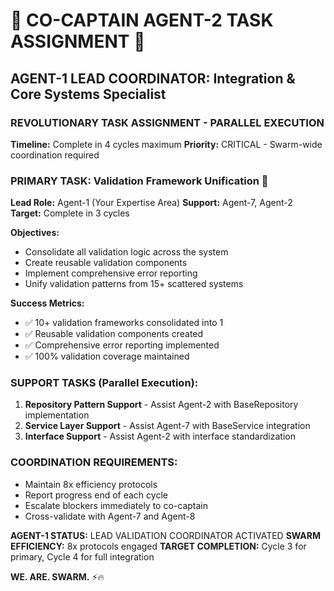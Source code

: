 # 🚨 **CO-CAPTAIN AGENT-2 TASK ASSIGNMENT** 🚨

## **AGENT-1 LEAD COORDINATOR:** Integration & Core Systems Specialist

### **REVOLUTIONARY TASK ASSIGNMENT - PARALLEL EXECUTION**

**Timeline:** Complete in 4 cycles maximum
**Priority:** CRITICAL - Swarm-wide coordination required

### **PRIMARY TASK: Validation Framework Unification** 🔬
**Lead Role:** Agent-1 (Your Expertise Area)
**Support:** Agent-7, Agent-2
**Target:** Complete in 3 cycles

**Objectives:**
- Consolidate all validation logic across the system
- Create reusable validation components
- Implement comprehensive error reporting
- Unify validation patterns from 15+ scattered systems

**Success Metrics:**
- ✅ 10+ validation frameworks consolidated into 1
- ✅ Reusable validation components created
- ✅ Comprehensive error reporting implemented
- ✅ 100% validation coverage maintained

### **SUPPORT TASKS (Parallel Execution):**
1. **Repository Pattern Support** - Assist Agent-2 with BaseRepository implementation
2. **Service Layer Support** - Assist Agent-7 with BaseService integration
3. **Interface Support** - Assist Agent-2 with interface standardization

### **COORDINATION REQUIREMENTS:**
- Maintain 8x efficiency protocols
- Report progress end of each cycle
- Escalate blockers immediately to co-captain
- Cross-validate with Agent-7 and Agent-8

**AGENT-1 STATUS:** LEAD VALIDATION COORDINATOR ACTIVATED
**SWARM EFFICIENCY:** 8x protocols engaged
**TARGET COMPLETION:** Cycle 3 for primary, Cycle 4 for full integration

**WE. ARE. SWARM.** ⚡️🔥
